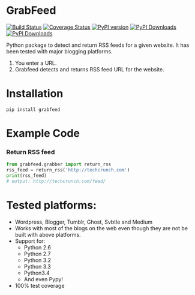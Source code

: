 GrabFeed
========

[![Build Status](https://travis-ci.org/kaflesudip/grabfeed.svg?branch=master)](https://travis-ci.org/kaflesudip/grabfeed)
[![Coverage Status](https://coveralls.io/repos/kaflesudip/grabfeed/badge.svg?branch=master&service=github)](https://coveralls.io/github/kaflesudip/grabfeed?branch=master)
[![PyPI version](https://badge.fury.io/py/grabfeed.svg)](https://badge.fury.io/py/grabfeed)
[![PyPI Downloads](https://img.shields.io/pypi/dm/grabfeed.svg)](https://pypi.python.org/pypi/grabfeed)
[![PyPI Downloads](https://readthedocs.org/projects/grabfeed/badge/?version=latest)](http://grabfeed.readthedocs.org/en/latest/)


Python package to detect and return RSS feeds for a given website. It has been tested with major blogging platforms.

1. You enter a URL.
2. Grabfeed detects and returns RSS feed URL for the website.

Installation
============
    pip install grabfeed

Example Code
============

### Return RSS feed

```python
from grabfeed.grabber import return_rss
rss_feed = return_rss('http://techcrunch.com')
print(rss_feed)
# output: http://techcrunch.com/feed/
```

Tested platforms:
=================
  - Wordpress, Blogger, Tumblr, Ghost, Svbtle and Medium
  - Works with most of the blogs on the web even though they are not be built with above platforms.
  - Support for:
  	* Python 2.6
  	* Python 2.7
  	* Python 3.2
  	* Python 3.3
  	* Python3.4
  	* And even Pypy!
  - 100% test coverage
 
